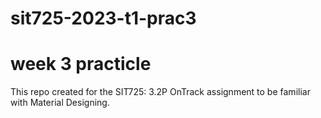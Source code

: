 # sit725-2023-t1-prac3
# week 3 practicle

This repo created for the SIT725: 3.2P OnTrack assignment to be familiar with Material Designing. 
